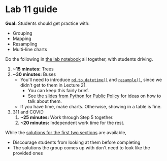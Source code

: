 # Lab 11 guide

**Goal:** Students should get practice with:

- Grouping
- Mapping
- Resampling
- Multi-line charts

Do the following in [the lab notebook](lab_11.ipynb) all together, with students driving.

1. **~15 minutes:** Trees
1. **~30 minutes:** Buses
   - You'll need to introduce [`pd.to_datetime()`](https://pandas.pydata.org/pandas-docs/stable/user_guide/timeseries.html#converting-to-timestamps) and [`resample()`](https://pandas.pydata.org/pandas-docs/stable/getting_started/intro_tutorials/09_timeseries.html#resample-a-time-series-to-another-frequency), since we didn't get to them in Lecture 21.
     - You can keep this fairly brief.
     - See [the slides from Python for Public Policy](https://python-public-policy.afeld.me/en/columbia/lecture_4.html#convert-columns-to-timestamps-using-pandas-to-datetime) for ideas on how to talk about them.
   - If you have time, make charts. Otherwise, showing in a table is fine.
1. 311 and COVID
   1. **~25 minutes:** Work through Step 5 together.
   1. **~20 minutes:** Independent work time for the rest.

While the [solutions for the first two sections](lab_11_solutions.ipynb) are available,

- Discourage students from looking at them before completing
- The solutions the group comes up with don't need to look like the provided ones
